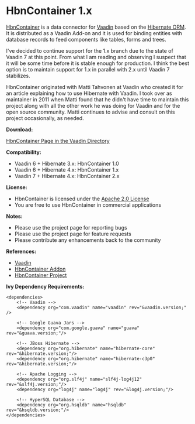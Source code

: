HbnContainer 1.x
================

[HbnContainer](https://vaadin.com/directory#addon/hbncontainer) is a data connector for [Vaadin](http://vaadin.com) based on the [Hibernate ORM](http://www.hibernate.org/). It is distributed as a Vaadin Add-on and it is used for binding entities with database records to feed components like  tables, forms and trees.

I've decided to continue support for the 1.x branch due to the state of Vaadin 7 at this point. From what I am reading and observing I suspect that it will be some time before it is stable enough for production. I think the best option is to maintain support for 1.x in parallel with 2.x until Vaadin 7 stabilizes.

HbnContainer originated with Matti Tahvonen at Vaadin who created it for an article explaining how to use Hibernate with Vaadin. I took over as maintainer in 2011 when Matti found that he didn't have time to maintain this project along with all the other work he was doing for Vaadin and for the open source community. Matti continues to advise and consult on this project occasionally, as needed.

**Download:**

[HbnContainer Page in the Vaadin Directory](https://vaadin.com/directory#addon/hbncontainer)

**Compatibility:**

* Vaadin 6 + Hibernate 3.x: HbnContainer 1.0
* Vaadin 6 + Hibernate 4.x: HbnContainer 1.x
* Vaadin 7 + Hibernate 4.x: HbnContainer 2.x

**License:**

* HbnContainer is licensed under the [Apache 2.0 License](https://github.com/gpiercey/HbnContainer/wiki/License)
* You are free to use HbnContainer in commercial applications

**Notes:**

* Please use the project page for reporting bugs
* Please use the project page for feature requests
* Please contribute any enhancements back to the community

**References:**

* [Vaadin](http://vaadin.com)
* [HbnContainer Addon](https://vaadin.com/directory#addon/hbncontainer)
* [HbnContainer Project](https://github.com/gpiercey/HbnContainer)

**Ivy Dependency Requirements:**

```
<dependencies>
	<!-- Vaadin -->
	<dependency org="com.vaadin" name="vaadin" rev="&vaadin.version;" />
	
	<!-- Google Guava Jars -->
	<dependency org="com.google.guava" name="guava" rev="&guava.version;"/>
	
	<!-- JBoss Hibernate -->
	<dependency org="org.hibernate" name="hibernate-core" rev="&hibernate.version;"/>
	<dependency org="org.hibernate" name="hibernate-c3p0" rev="&hibernate.version;"/>
	
	<!-- Apache Logging -->
	<dependency org="org.slf4j" name="slf4j-log4j12" rev="&slf4j.version;"/>
	<dependency org="log4j" name="log4j" rev="&log4j.version;"/>
	
	<!-- HyperSQL Database -->
	<dependency org="org.hsqldb" name="hsqldb" rev="&hsqldb.version;"/>
</dependencies>
```
